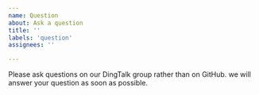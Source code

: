 ```yaml
---
name: Question
about: Ask a question
title: ''
labels: 'question'
assignees: ''

---
```


Please ask questions on our DingTalk group rather than on GitHub.
we will answer your question as soon as possible.
